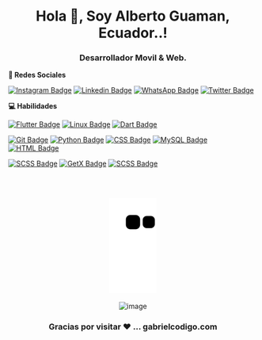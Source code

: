 <h1 align="center">Hola 👋, Soy Alberto Guaman, Ecuador..!</h1>

<h3 align="center">Desarrollador Movil & Web.</h3>

  <b>💬 Redes Sociales</b>

[![Instagram Badge](https://img.shields.io/badge/-Instagram-e4405f?style=flat-square&logo=Instagram&logoColor=white)](https://www.instagram.com/gabrielcodigo_/)
[![Linkedin Badge](https://img.shields.io/badge/linkedin-00acee?style=flat-square&logo=Linkedin&logoColor=white)](linkedin.com/in/albertoguaman/)
[![WhatsApp Badge](https://img.shields.io/badge/-Whatsapp-4FCE5D?style=flat-square&logo=Whatsapp&logoColor=white)](https://walink.co/a3d21a)
[![Twitter Badge](https://img.shields.io/badge/-Twitter-00acee?style=flat-square&logo=Twitter&logoColor=white)](https://twitter.com/Gabrielx2Garcia)

  <b>💻 Habilidades</b>
  
[![Flutter Badge](https://img.shields.io/badge/-Flutter-45D1FD?style=flat-square&logo=Flutter&logoColor=white)](https://Flutter.dev/)
[![Linux Badge](https://img.shields.io/badge/-Linux-000000?style=flat-square&logo=linux&logoColor=white)](https://www.linux.org/)
[![Dart Badge](https://img.shields.io/badge/-Dart-2CB7F6?style=flat-square&logo=Dart&logoColor=white)](https://dart.dev/)


[![Git Badge](https://img.shields.io/badge/-Git-F05133?style=flat-square&logo=Git&logoColor=white)](https://git-scm.com/)
[![Python Badge](https://img.shields.io/badge/-Python-3476AA?style=flat-square&logo=Python&logoColor=white)](https://www.python.org/)
[![CSS Badge](https://img.shields.io/badge/-CSS3-2496ED?style=flat-square&logo=CSS3&logoColor=white)](https://developer.mozilla.org/en-US/docs/Web/CSS)
[![MySQL Badge](https://img.shields.io/badge/-MySQL-00618A?style=flat-square&logo=MySQL&logoColor=white)](https://www.mysql.com/)
[![HTML Badge](https://img.shields.io/badge/-HTML5-E54C21?style=flat-square&logo=HTML5&logoColor=white)](https://html.com/)

[![SCSS Badge](https://img.shields.io/badge/-SCSS-2496ED?style=flat-square&logo=SASS&logoColor=white)](https://sass-lang.com/)
[![GetX Badge](https://img.shields.io/badge/-GetX-6C00BA?style=flat-square&logo=GetX&logoColor=white)](https://pub.dev/packages/get)
[![SCSS Badge](https://img.shields.io/badge/-WORDPRESS-2496ED?style=flat-square&logo=wordpress&logoColor=white)](https://wordpress.com/)


	
  <br />
  <br />
<div align="center">


![Snake animation](https://github.com/MahmoudMehisen/MahmoudMehisen/blob/output/github-contribution-grid-snake.svg)

![image](https://github.com/GbrielGarcia/gbrielgarcia/blob/main/gifs/dino.gif)
### Gracias por visitar  ❤️ ... gabrielcodigo.com

</div>
